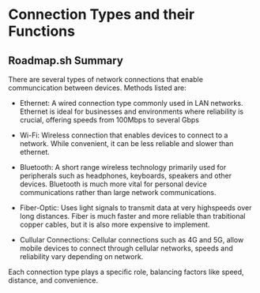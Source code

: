 # Connection Types and their Functions
## Roadmap.sh Summary
There are several types of network connections that enable communcication between devices. Methods listed are:

- Ethernet: A wired connection type commonly used in LAN networks. Ethernet is ideal for businesses and environments where reliability is crucial, offering speeds from 100Mbps to several Gbps

- Wi-Fi: Wireless connection that enables devices to connect to a network. While convenient, it can be less reliable and slower than ethernet.

- Bluetooth: A short range wireless technology primarily used for peripherals such as headphones, keyboards, speakers and other devices. Bluetooth is much more vital for personal device communications rather than large network communications.

- Fiber-Optic: Uses light signals to transmit data at very highspeeds over long distances. Fiber is much faster and more reliable than trabitional copper cables, but it is also more expensive to implement.

- Cullular Connections: Cellular connections such as 4G and 5G, allow mobile devices to connect through cellular networks, speeds and reliability vary depending on network.

Each connection type plays a specific role, balancing factors like speed, distance, and convenience.

